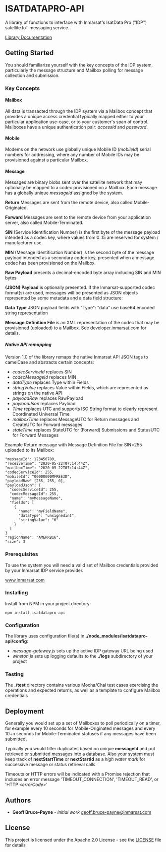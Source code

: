 # ISATDATAPRO-API

A library of functions to interface with Inmarsat's IsatData Pro ("IDP") satellite IoT messaging service.

[Library Documentation](https://gbrucepayne.github.io/isatdatapro-api/)

## Getting Started

You should familiarize yourself with the key concepts of the IDP system, particularly the message structure 
and Mailbox polling for message collection and submission.

### Key Concepts

#### Mailbox

All data is transacted through the IDP system via a Mailbox concept that provides a unique access credential 
typically mapped either to your particular application use-case, or to your customer's span of control.  Mailboxes have a unique authentication pair: *accessId* and *password*.

#### Mobile

Modems on the network use globally unique Mobile ID (*mobileId*) serial numbers for addressing, where any number of 
Mobile IDs may be provisioned against a particular Mailbox.

#### Message

Messages are binary blobs sent over the satellite network that may optionally be mapped to a codec 
provisioned on a Mailbox.  Each message has a globally unique *messageId* assigned by the system.

**Return** Messages are sent from the remote device, also called Mobile-Originated.

**Forward** Messages are sent to the remote device from your application server, 
also called Mobile-Terminated.

**SIN** (Service Identification Number) is the first byte of the message payload intended as a codec key, 
where values from 0..15 are reserved for system / manufacturer use.

**MIN** (Message Identification Number) is the second byte of the message payload intended as a secondary 
codec key, presented when a message codec has been provisioned on the Mailbox.

**Raw Payload** presents a decimal-encoded byte array including SIN and MIN bytes

**(JSON) Payload** is optionally presented.  If the Inmarsat-supported codec format(s) are used, 
messages will be presented as JSON objects represented by some metadata and a data field structure:

**Data Type** JSON payload fields with "Type": "data" use base64 encoded string representation

**Message Definition File** is an XML representation of the codec that may be provisioned (uploaded) to a Mailbox.  See developer.inmarsat.com for details.

##### Native API remapping

Version 1.0 of the library remaps the native Inmarsat API JSON tags to camelCase and abstracts certain 
concepts:

* *codecServiceId* replaces SIN
* *codecMessageId* replaces MIN
* *dataType* replaces Type within Fields
* *stringValue* replaces Value within Fields, which are represented as strings on the native API
* *payloadRaw* replaces RawPayload
* *payloadJson* replaces Payload
* *Time* replaces UTC and supports ISO String format to clearly represent Coordinated Universal Time
* *mailboxTime* replaces MessageUTC for Return messages and CreateUTC for Forward messages
* *stateTime* replaces StateUTC for (Forward) Submissions and StatusUTC for Forward Messages

Example Return message with Message Definition File for SIN=255 uploaded to its Mailbox:
```
"messageId": 123456789,
"receiveTime": "2020-05-22T07:14:44Z",
"mailboxTime": "2020-05-22T07:14:44Z",
"codecServiceId": 255,
"mobileId": "00000000MFREE3D",
"payloadRaw" [255, 255, 0],
"payloadJson": {
  "codecServiceId": 255,
  "codecMessageId": 255,
  "name": "myMessageName",
  "fields": [
    {
      "name": "myFieldName",
      "dataType": "unsignedint",
      "stringValue": "0"
    }
  ]
}
"regionName": "AMERRB16",
"size": 3
```


### Prerequisites

To use the system you will need a valid set of Mailbox credentials provided by your Inmarsat IDP service provider.

www.inmarsat.com

### Installing

Install from NPM in your project directory:
```
npm install isatdatapro-api
```

### Configuration

The library uses configuration file(s) in **./node_modules/isatdatapro-api/config**:

* *message-gateway.js* sets up the active IDP gateway URL being used
* *winston.js* sets up logging defaults to the **./logs** subdirectory of your project

### Testing

The **./test** directory contains various Mocha/Chai test cases exercising the operations
and expected returns, as well as a template to configure Mailbox credentials

## Deployment

Generally you would set up a set of Mailboxes to poll periodically on a timer, for example every 10 seconds 
for Mobile-Originated messages and every 10+n seconds for Mobile-Terminated statuses if any messages have 
been submitted.

Typically you would filter duplicates based on unique **messageId** and put retrieved 
or submitted messages into a database.  Also your system must keep track of **nextStartTime** or **nextStartId** as a *high water mark* for successive message or status retrieval calls.

Timeouts or HTTP errors will be indicated with a Promise rejection that includes an error message
'TIMEOUT_CONNECTION', 'TIMEOUT_READ', or 'HTTP \<*errorCode*\>'

## Authors

* **Geoff Bruce-Payne** - *Initial work* geoff.bruce-payne@inmarsat.com

## License

This project is licensed under the Apache 2.0 License - see the [LICENSE](LICENSE) file for details

